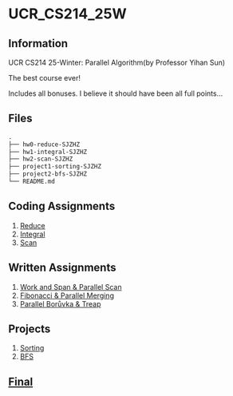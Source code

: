 # UCR_CS214_25W
## Information
UCR CS214 25-Winter: Parallel Algorithm(by Professor Yihan Sun)

The best course ever!

Includes all bonuses. I believe it should have been all full points...
## Files
```txt
.
├── hw0-reduce-SJZHZ
├── hw1-integral-SJZHZ
├── hw2-scan-SJZHZ
├── project1-sorting-SJZHZ
├── project2-bfs-SJZHZ
└── README.md
```

## Coding Assignments
1. [Reduce](https://github.com/ucrparlay-class/hw0-reduce-SJZHZ)
2. [Integral](https://github.com/ucrparlay-class/hw1-integral-SJZHZ)
3. [Scan](https://github.com/ucrparlay-class/hw2-scan-SJZHZ)

## Written Assignments
1. [Work and Span & Parallel Scan](https://www.overleaf.com/project/678cc509e94e8114adb71a5b)
2. [Fibonacci & Parallel Merging](https://www.overleaf.com/project/679a682d459ffa87e9d1622e)
3. [Parallel Borůvka & Treap](https://www.overleaf.com/project/67ba6bbf5b1e7701b48f2c74)

## Projects
1. [Sorting](https://github.com/ucrparlay-class/project1-sorting-SJZHZ)
2. [BFS](https://github.com/ucrparlay-class/project2-bfs-SJZHZ)

## [Final](https://www.overleaf.com/project/67c6105cd9e65ef90b4a01e3)